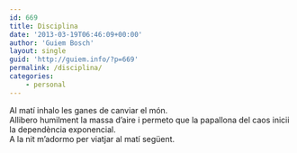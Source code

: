 ```yaml
---
id: 669
title: Disciplina
date: '2013-03-19T06:46:09+00:00'
author: 'Guiem Bosch'
layout: single
guid: 'http://guiem.info/?p=669'
permalink: /disciplina/
categories:
    - personal
---
```


Al matí inhalo les ganes de canviar el món.  
Allibero humilment la massa d’aire i permeto que la papallona del caos inicii la dependència exponencial.  
A la nit m’adormo per viatjar al matí següent.